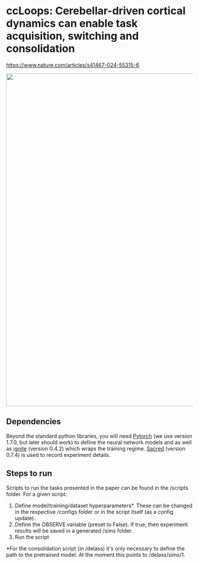 # ccLoops: Cerebellar-driven cortical dynamics can enable task acquisition, switching and consolidation
https://www.nature.com/articles/s41467-024-55315-6

<img src="https://user-images.githubusercontent.com/35163856/202711207-297cb6db-2a4f-4b1f-989f-f76600c2d1ee.png" width="900">

## Dependencies
Beyond the standard python libraries, you will need [Pytorch](https://pytorch.org/) (we use version 1.7.0, but later should work) to define the neural network models and as well as [ignite](https://github.com/pytorch/ignite) (version 0.4.2) which wraps the training regime. [Sacred](https://github.com/IDSIA/sacred) (version 0.7.4) is used to record experiment details.

## Steps to run 
Scripts to run the tasks presented in the paper can be found in the /scripts folder. For a given script:
1. Define model/training/dataset hyperparameters*. These can be changed in the respective /configs folder or in the script itself (as a config update).
2. Define the OBSERVE variable (preset to False). If true, then experiment results will be saved in a generated /sims folder.
3. Run the script

*For the consolidation script (in /delass) it's only necessary to define the path to the pretrained model. At the moment this points to /delass/sims/1. 
